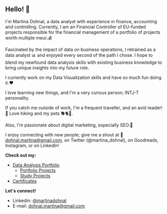 ## Hello! 👋

I'm Martina Dohnal, a data analyst with experience in finance, accounting and controlling. Currently, I am an Financial Controller of EU-funded projects responsible for the financial management of a portfolio of projects worth multiple meur.💰

Fascinated by the impact of data on business operations, I retrained as a data analyst 📊 and enjoyed every second of the path I chose. I hope to blend my newfound data analysis skills with existing business knowledge to bring unique insights into my future role. 

I currently work on my Data Visualization skills and have so much fun doing it.❤

I love learning new things, and I'm a very curious person; INTJ-T personality.

If you catch me outside of work, I'm a frequent traveller, and an avid reader! 📖 Love hiking and my pets 🐕🐈🦜.

Also, I'm passionate about digital marketing, especially SEO.🔎

I enjoy connecting with new people; give me a shout at 📧 dohnal.martina@gmail.com, on Twitter 
(@martina_dohnal), on Goodreads, Instagram, or on LinkedIn! 

**Check out my:** 
* [Data Analysis Portfolio](https://github.com/MartinaDohnal/Data_Analysis_Portfolio)
  * [Portfolio Projects](https://github.com/MartinaDohnal/Data_Analysis_Portfolio#portfolio-projects)
  * [Study Projects](https://github.com/MartinaDohnal/Data_Analysis_Portfolio#study-projects)
* [Certificates](https://github.com/MartinaDohnal/Data_Analysis_Portfolio/edit/main/README.md#certificates)

**Let's connect!**
* Linkedin: [@martinadohnal](https://www.linkedin.com/in/mdohnal/)
* E-mail: dohnal.martina@gmail.com
